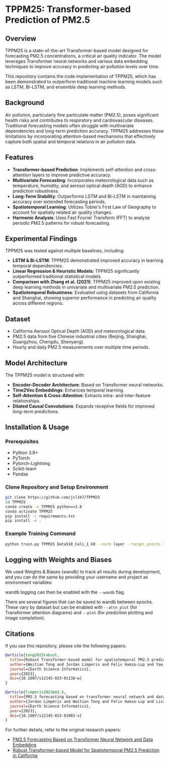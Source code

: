 # TPPM25: Transformer-based Prediction of PM2.5

## Overview
TPPM25 is a state-of-the-art Transformer-based model designed for forecasting PM2.5 concentrations, a critical air quality indicator. The model leverages Transformer neural networks and various data embedding techniques to improve accuracy in predicting air pollution levels over time. 

This repository contains the code implementation of TPPM25, which has been demonstrated to outperform traditional machine learning models such as LSTM, Bi-LSTM, and ensemble deep learning methods.

## Background
Air pollution, particularly fine particulate matter (PM2.5), poses significant health risks and contributes to respiratory and cardiovascular diseases. Traditional forecasting models often struggle with multivariate dependencies and long-term prediction accuracy. TPPM25 addresses these limitations by incorporating attention-based mechanisms that effectively capture both spatial and temporal relations in air pollution data.

## Features
- **Transformer-based Prediction**: Implements self-attention and cross-attention layers to improve predictive accuracy.
- **Multivariate Forecasting**: Incorporates meteorological data such as temperature, humidity, and aerosol optical depth (AOD) to enhance prediction robustness.
- **Long-Term Stability**: Outperforms LSTM and Bi-LSTM in maintaining accuracy over extended forecasting periods.
- **Spatiotemporal Learning**: Utilizes Tobler’s First Law of Geography to account for spatially related air quality changes.
- **Harmonic Analysis**: Uses Fast Fourier Transform (FFT) to analyze periodic PM2.5 patterns for robust forecasting.

## Experimental Findings
TPPM25 was tested against multiple baselines, including:
- **LSTM & Bi-LSTM**: TPPM25 demonstrated improved accuracy in learning temporal dependencies.
- **Linear Regression & Heuristic Models**: TPPM25 significantly outperformed traditional statistical models.
- **Comparison with Zhang et al. (2021)**: TPPM25 improved upon existing deep learning methods in univariate and multivariate PM2.5 prediction.
- **Spatiotemporal Robustness**: Evaluated using datasets from California and Shanghai, showing superior performance in predicting air quality across different regions.

## Dataset
- California Aerosol Optical Depth (AOD) and meteorological data.
- PM2.5 data from five Chinese industrial cities (Beijing, Shanghai, Guangzhou, Chengdu, Shenyang).
- Hourly and daily PM2.5 measurements over multiple time periods.

## Model Architecture
The TPPM25 model is structured with:
- **Encoder-Decoder Architecture**: Based on Transformer neural networks.
- **Time2Vec Embeddings**: Enhances temporal learning.
- **Self-Attention & Cross-Attention**: Extracts intra- and inter-feature relationships.
- **Dilated Causal Convolutions**: Expands receptive fields for improved long-term predictions.

## Installation & Usage
### Prerequisites
- Python 3.8+
- PyTorch
- Pytorch-Lightning
- Scikit-learn
- Pandas

### Clone Repository and Setup Environment
```bash
git clone https://github.com/jcl347/TPPM25
cd TPPM25
conda create -n TPPM25 python==3.8
conda activate TPPM25
pip install -r requirements.txt
pip install -e .
```

### Example Training Command
```bash
python train.py TPPM25 Data510_Cali_1_k0 --norm layer --target_points 1 --context_points 5 --gpus 0 --batch_size 3 --warmup_steps 1000 --d_model 512 --d_ff 2048 --enc_layers 6 --dec_layers 6 --dropout_emb .10 --dropout_ff .15 --run_name Cali_test_contextextra --base_lr 1e-3 --l2_coeff 1e-3 --loss mse --d_qk 16 --d_v 16 --n_heads 32 --patience 10 --decay_factor .8 --wandb
```

## Logging with Weights and Biases
We used Weights & Biases (wandb) to track all results during development, and you can do the same by providing your username and project as environment variables:

wandb logging can then be enabled with the `--wandb` flag.

There are several figures that can be saved to wandb between epochs. These vary by dataset but can be enabled with `--attn_plot` (for Transformer attention diagrams) and `--plot` (for prediction plotting and image completion).

## Citations
If you use this repository, please cite the following papers:

```bibtex
@article{tong2023robust,
  title={Robust Transformer-based model for spatiotemporal PM2.5 prediction in California},
  author={Weitian Tong and Jordan Limperis and Felix Hamza-Lup and Yao Xu and Lixin Li},
  journal={Earth Science Informatics},
  year={2023},
  doi={10.1007/s12145-023-01138-w}
}

@article{limperis2023pm2.5,
  title={PM2.5 forecasting based on transformer neural network and data embedding},
  author={Jordan Limperis and Weitian Tong and Felix Hamza-Lup and Lixin Li},
  journal={Earth Science Informatics},
  year={2023},
  doi={10.1007/s12145-023-01002-x}
}
```

For further details, refer to the original research papers:
- [PM2.5 Forecasting Based on Transformer Neural Network and Data Embedding](https://doi.org/10.1007/s12145-023-01002-x)
- [Robust Transformer-based Model for Spatiotemporal PM2.5 Prediction in California](https://doi.org/10.1007/s12145-023-01138-w)

